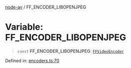 [node-av](../globals.md) / FF\_ENCODER\_LIBOPENJPEG

# Variable: FF\_ENCODER\_LIBOPENJPEG

> `const` **FF\_ENCODER\_LIBOPENJPEG**: [`FFVideoEncoder`](../type-aliases/FFVideoEncoder.md)

Defined in: [encoders.ts:70](https://github.com/seydx/av/blob/f8631fc881b394300b1479f511d55cf1c370a87f/src/constants/encoders.ts#L70)
